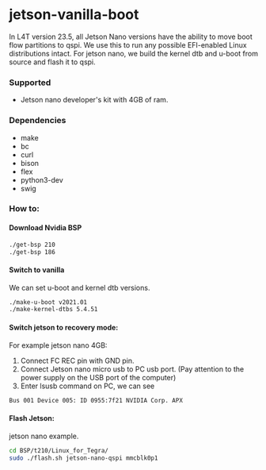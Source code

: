 # jetson-vanilla-boot

In L4T version 23.5, all Jetson Nano versions have the ability to move boot flow partitions to qspi. We use this to run any possible EFI-enabled Linux distributions intact. For jetson nano, we build the kernel dtb and u-boot from source and flash it to qspi.

### Supported
* Jetson nano developer's kit with 4GB of ram.

### Dependencies

* make
* bc 
* curl 
* bison 
* flex 
* python3-dev 
* swig

### How to:

#### Download Nvidia BSP

```sh
./get-bsp 210
./get-bsp 186
```

#### Switch to vanilla
We can set u-boot and kernel dtb versions.
```sh
./make-u-boot v2021.01
./make-kernel-dtbs 5.4.51
```

#### Switch jetson to recovery mode:
For example jetson nano 4GB: 
1) Connect FC REC pin with GND pin.
2) Connect Jetson nano micro usb to PC usb port. (Pay attention to the power supply on the USB port of the computer)
3) Enter lsusb command on PC, we can see 
```sh
Bus 001 Device 005: ID 0955:7f21 NVIDIA Corp. APX
```
#### Flash Jetson:
jetson nano example.
```sh
cd BSP/t210/Linux_for_Tegra/
sudo ./flash.sh jetson-nano-qspi mmcblk0p1
```
